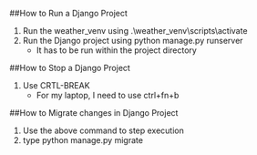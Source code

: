 ##How to Run a Django Project
1) Run the weather_venv using .\weather_venv\scripts\activate
2) Run the Django project using python manage.py runserver
      - It has to be run within the project directory

##How to Stop a Django Project
1) Use CRTL-BREAK 
      - For my laptop, I need to use ctrl+fn+b

##How to Migrate changes in Django Project
1) Use the above command to step execution
2) type python manage.py migrate

